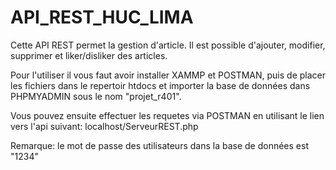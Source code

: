 # API_REST_HUC_LIMA

Cette API REST permet la gestion d'article.
Il est possible d'ajouter, modifier, supprimer et liker/disliker des articles.

Pour l'utiliser il vous faut avoir installer XAMMP et POSTMAN, puis de placer les fichiers dans le repertoir htdocs et importer la base de données dans PHPMYADMIN sous le nom "projet_r401".

Vous pouvez ensuite effectuer les requetes via POSTMAN en utilisant le lien vers l'api suivant:
localhost/ServeurREST.php

Remarque: le mot de passe des utilisateurs dans la base de données est "1234"
